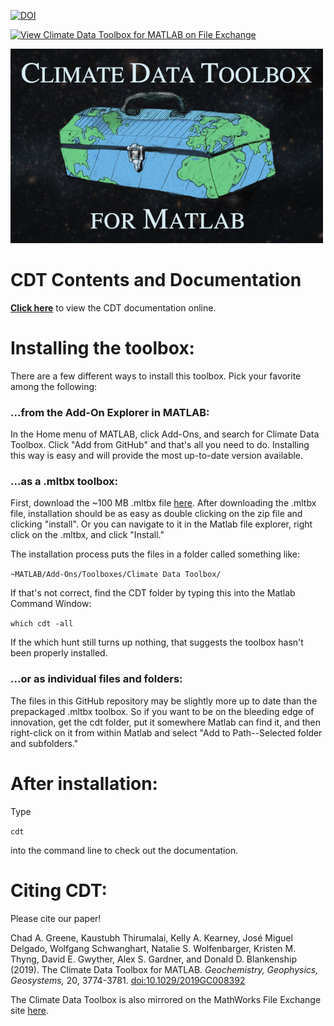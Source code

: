 [![DOI](https://zenodo.org/badge/171331090.svg)](https://zenodo.org/badge/latestdoi/171331090)

[![View Climate Data Toolbox for MATLAB on File Exchange](https://www.mathworks.com/matlabcentral/images/matlab-file-exchange.svg)](https://www.mathworks.com/matlabcentral/fileexchange/70338-climate-data-toolbox-for-matlab)

![Climate Data Toolbox for Matlab](CDT_reduced.jpg)

# CDT Contents and Documentation
[**Click here**](https://www.chadagreene.com/CDT/CDT_Contents.html) to view the CDT documentation online.

# Installing the toolbox:
There are a few different ways to install this toolbox. Pick your favorite among the following:

### ...from the Add-On Explorer in MATLAB: 
In the Home menu of MATLAB, click Add-Ons, and search for Climate Data Toolbox. Click "Add from GitHub" and that's all you need to do. Installing this way is easy and will provide the most up-to-date version available. 


### ...as a .mltbx toolbox:
First, download the ~100 MB .mltbx file [here](https://chadagreene.com/ClimateDataToolbox.mltbx). After downloading the .mltbx file, installation should be as easy as double clicking on the zip file and clicking "install". Or you can navigate to it in the Matlab file explorer, right click on the .mltbx, and click "Install." 

The installation process puts the files in a folder called something like:

```~MATLAB/Add-Ons/Toolboxes/Climate Data Toolbox/```

If that's not correct, find the CDT folder by typing this into the Matlab Command Window: 

```which cdt -all```

If the which hunt still turns up nothing, that suggests the toolbox hasn't been properly installed. 

### ...or as individual files and folders:
The files in this GitHub repository may be slightly more up to date than the prepackaged .mltbx toolbox. So if you want to be on the bleeding edge of innovation, get the cdt folder, put it somewhere Matlab can find it, and then right-click on it from within Matlab and select "Add to Path--Selected folder and subfolders."

# After installation:
Type 

```cdt```

into the command line to check out the documentation.

# Citing CDT: 
Please cite our paper! 

Chad A. Greene, Kaustubh Thirumalai, Kelly A. Kearney, José Miguel Delgado, Wolfgang Schwanghart, Natalie S. Wolfenbarger, Kristen M. Thyng, David E. Gwyther, Alex S. Gardner, and Donald D. Blankenship (2019). The Climate Data Toolbox for MATLAB. _Geochemistry, Geophysics, Geosystems,_ 20, 3774-3781. [doi:10.1029/2019GC008392](https://doi.org/10.1029/2019GC008392)

The Climate Data Toolbox is also mirrored on the MathWorks File Exchange site [here](https://www.mathworks.com/matlabcentral/fileexchange/70338).